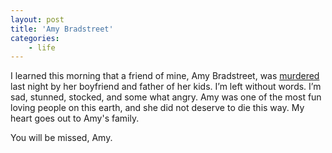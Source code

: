 ```yaml
---
layout: post
title: 'Amy Bradstreet'
categories:
    - life
---
```

I learned this morning that a friend of mine, Amy Bradstreet, was [murdered][news] last night by her boyfriend and father of her kids. I’m left without words. I’m sad, stunned, stocked, and some what angry. Amy was one of the most fun loving people on this earth, and she did not deserve to die this way. My heart goes out to Amy's family.

You will be missed, Amy.

[news]: http://www.syracuse.com/news/index.ssf/2014/09/police_identify_cazenovia_victim_arrest_man_on_murder_charges.html
